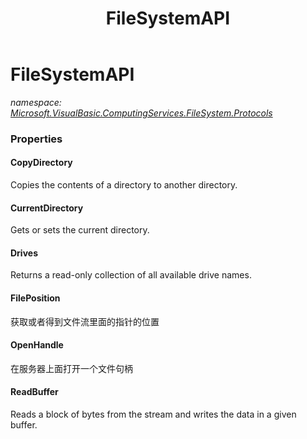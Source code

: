﻿---
title: FileSystemAPI
---

# FileSystemAPI
_namespace: [Microsoft.VisualBasic.ComputingServices.FileSystem.Protocols](N-Microsoft.VisualBasic.ComputingServices.FileSystem.Protocols.html)_






### Properties

#### CopyDirectory
Copies the contents of a directory to another directory.
#### CurrentDirectory
Gets or sets the current directory.
#### Drives
Returns a read-only collection of all available drive names.
#### FilePosition
获取或者得到文件流里面的指针的位置
#### OpenHandle
在服务器上面打开一个文件句柄
#### ReadBuffer
Reads a block of bytes from the stream and writes the data in a given buffer.
